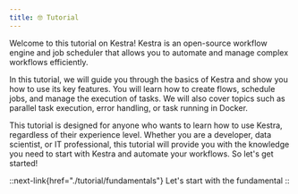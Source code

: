 ```yaml
---
title: 🤓 Tutorial
---
```


Welcome to this tutorial on Kestra! Kestra is an open-source workflow engine and job scheduler that allows you to automate and manage complex workflows efficiently.

In this tutorial, we will guide you through the basics of Kestra and show you how to use its key features. You will learn how to create flows, schedule jobs, and manage the execution of tasks. We will also cover topics such as parallel task execution, error handling, or task running in Docker.

This tutorial is designed for anyone who wants to learn how to use Kestra, regardless of their experience level. Whether you are a developer, data scientist, or IT professional, this tutorial will provide you with the knowledge you need to start with Kestra and automate your workflows. So let's get started!


::next-link{href="./tutorial/fundamentals"}
Let's start with the fundamental
::
